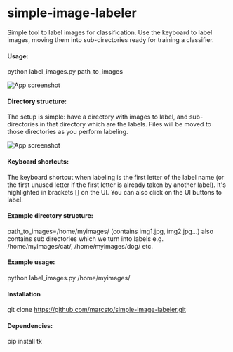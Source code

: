 # simple-image-labeler
Simple tool to label images for classification. 
Use the keyboard to label images, moving them into sub-directories ready for training a classifier.

#### Usage:
  python label_images.py path_to_images

![App screenshot](https://github.com/marcsto/simple-image-labeler/blob/main/screenshot.png)

#### Directory structure:
  The setup is simple: have a directory with images to label, and sub-directories in 
  that directory which are the labels. Files will be moved to those directories as you
  perform labeling.
  
![App screenshot](https://github.com/marcsto/simple-image-labeler/blob/main/screenshot_directory_structure.png)

#### Keyboard shortcuts:
  The keyboard shortcut when labeling is the first letter of the label name (or the first
  unused letter if the first letter is already taken by another label). It's highlighted 
  in brackets [] on the UI. You can also click on the UI buttons to label. 

#### Example directory structure:
  path_to_images=/home/myimages/ (contains img1.jpg, img2.jpg...)
      also contains sub directories which we turn into labels
        e.g. /home/myimages/cat/, /home/myimages/dog/ etc.

#### Example usage: 
  python label_images.py /home/myimages/
  
#### Installation
  git clone https://github.com/marcsto/simple-image-labeler.git

#### Dependencies:
  pip install tk
      
